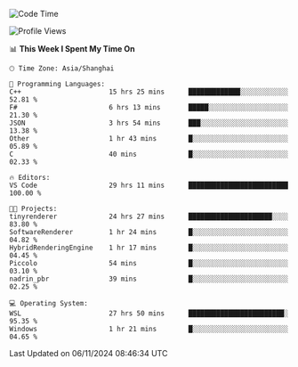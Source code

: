 <!--START_SECTION:waka-->
![Code Time](http://img.shields.io/badge/Code%20Time-2%2C120%20hrs%2052%20mins-blue)

![Profile Views](http://img.shields.io/badge/Profile%20Views-0-blue)

📊 **This Week I Spent My Time On** 

```text
🕑︎ Time Zone: Asia/Shanghai

💬 Programming Languages: 
C++                      15 hrs 25 mins      █████████████░░░░░░░░░░░░   52.81 % 
F#                       6 hrs 13 mins       █████░░░░░░░░░░░░░░░░░░░░   21.30 % 
JSON                     3 hrs 54 mins       ███░░░░░░░░░░░░░░░░░░░░░░   13.38 % 
Other                    1 hr 43 mins        █░░░░░░░░░░░░░░░░░░░░░░░░   05.89 % 
C                        40 mins             █░░░░░░░░░░░░░░░░░░░░░░░░   02.33 % 

🔥 Editors: 
VS Code                  29 hrs 11 mins      █████████████████████████   100.00 % 

🐱‍💻 Projects: 
tinyrenderer             24 hrs 27 mins      █████████████████████░░░░   83.80 % 
SoftwareRenderer         1 hr 24 mins        █░░░░░░░░░░░░░░░░░░░░░░░░   04.82 % 
HybridRenderingEngine    1 hr 17 mins        █░░░░░░░░░░░░░░░░░░░░░░░░   04.45 % 
Piccolo                  54 mins             █░░░░░░░░░░░░░░░░░░░░░░░░   03.10 % 
nadrin_pbr               39 mins             █░░░░░░░░░░░░░░░░░░░░░░░░   02.25 % 

💻 Operating System: 
WSL                      27 hrs 50 mins      ████████████████████████░   95.35 % 
Windows                  1 hr 21 mins        █░░░░░░░░░░░░░░░░░░░░░░░░   04.65 % 
```


 Last Updated on 06/11/2024 08:46:34 UTC
<!--END_SECTION:waka-->